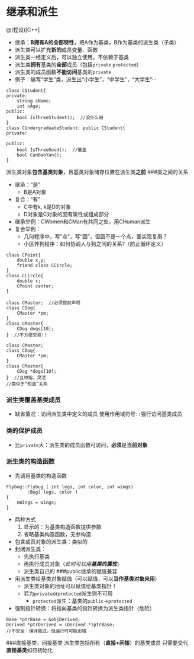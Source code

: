 # 继承和派生
@(程设)[C++]
- 继承：**B拥有A的全部特性**，把A作为基类，B作为基类的派生类（子类）
- 派生类可以扩充**新的**成员变量、函数
- 派生类一经定义后，可以独立使用，不依赖于基类
- 派生类**拥有**基类的**全部**成员（包括`private`  `protected`）
- 派生类的成员函数**不能访问**基类的`private`
- 例子：编写“学生”类，派生出“小学生”，“中学生”，“大学生”···

```
class CStudent{
private:
	string sName;
	int nAge;
public:
	bool IsThreeStudent();  //没什么用
}
class CUndergraduateStudent: public CStudent{
private:
	
public:
	bool IsThreeGood();  //覆盖
	bool CanBaoYan();
}
```
派生类对象**包含基类对象**，且基类对象储存位置在派生类**之前**
###类之间的关系
- 继承：“是”
	- B是A对象
- 复合：“有”
	- C中有k, k是D的对象
	- D对象是C对象的固有属性或组成部分
- 继承举例：CWomen和CMan有共同之处，用CHuman派生
- 复合举例：
	- 几何程序中，写“点”，写“圆”，但圆不是一个点，要实现复用？
	- 小区养狗程序：如何协调人与狗之间的关系?（防止循环定义）
```
class CPoint{
	double x,y;
	friend class CCircle;
}
class CCircle{
	double r;
	CPoint center;
}
```
```
class CMaster;  //必须提前声明
class CDog{
	CMaster *pm;
}
class CMaster{
	CDog dogs[10];
}  //不方便交易!!

class CMaster;
class CDog{
	CMaster *pm;
}
class CMaster{
	CDog *dogs[10];
}  //互相指，灵活
//类似于“知道”关系
```
### 派生类覆盖基类成员
- 缺省情况：访问派生类中定义的成员
使用作用域符号`::`强行访问基类成员
### 类的保护成员
- 比`private`大：派生类的成员函数可访问，**必须**是**当前对象**
### 派生类的构造函数
- 先调用基类的构造函数
```
Flybug::Flybug ( int legs, int color, int wings)
		:Bug( legs, color )
{
	nWings = wings;
}
```
- 两种方式
	1. 显示的：为基类构造函数提供参数
	2. 省略基类构造函数，无参构造
- 包含成员对象的派生类：类似的
- 封闭派生类：
	- 先执行基类
	- 再执行成员对象（*此时可以用**基类的属性***）
	- 派生类自己的
###public继承的赋值兼容
- 用派生类给基类对象赋值（可以赋值，可以**当作基类对象来用**）
	- 派生类对象的地址可以赋值给基类指针！
	- 若为`private`or`protected`派生则不可用
		- `protected`派生：基类的`public`->`protected`
- 强制指针转换：将指向基类的指针转换为派生类指针（危险）
```
Base *ptrBase = &objDerived;
Derived *ptrDerived = (Derived *)ptrBase;
//不安全：编译能过，但运行时可能出错
```

###直接基类，间接基类
派生类包括所有（**直接+间接**）的基类成员
只需要交代**直接基类**如何初始化

